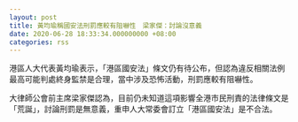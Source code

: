 ```yaml
---
layout: post
title: 黃均瑜稱國安法刑罰應較有阻嚇性　梁家傑：討論沒意義
date: 2020-06-28 18:33:34.000000000 +08:00
categories: rss
---
```


港區人大代表黃均瑜表示，「港區國安法」條文仍有待公布，但認為違反相關法例最高可能判處終身監禁是合理，當中涉及恐怖活動，刑罰應較有阻嚇性。

大律師公會前主席梁家傑認為，目前仍未知道這項影響全港市民刑責的法律條文是「荒誕」，討論刑罰是無意義，重申人大常委會訂立「港區國安法」是不合法。
